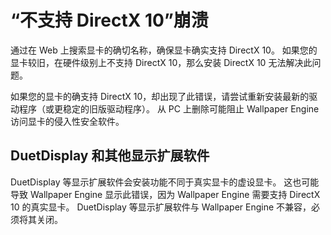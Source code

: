 # “不支持 DirectX 10”崩溃
通过在 Web 上搜索显卡的确切名称，确保显卡确实支持 DirectX 10。 如果您的显卡较旧，在硬件级别上不支持 DirectX 10，那么安装 DirectX 10 无法解决此问题。

如果您的显卡的确支持 DirectX 10，却出现了此错误，请尝试重新安装最新的驱动程序（或更稳定的旧版驱动程序）。 从 PC 上删除可能阻止 Wallpaper Engine 访问显卡的侵入性安全软件。

## DuetDisplay 和其他显示扩展软件
DuetDisplay 等显示扩展软件会安装功能不同于真实显卡的虚设显卡。 这也可能导致 Wallpaper Engine 显示此错误，因为 Wallpaper Engine 需要支持 DirectX 10 的真实显卡。 DuetDisplay 等显示扩展软件与 Wallpaper Engine 不兼容，必须将其关闭。

